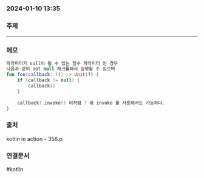 ###  2024-01-10 13:35
### 주제
----
### 메모
``` kotlin
파라미터가 null이 될 수 있는 함수 파라미터 인 경우
다음과 같이 not null 체크를해서 실행할 수 있으며
fun foo(callback: (() -> Unit)?) {
	if (callback != null) {
		callback()
	}
	
	callback?.invoke() 이처럼 ? 와 invoke 를 사용해서도 가능하다.
}
```
### 출처
kotlin in action - 356.p
### 연결문서


#kotlin 